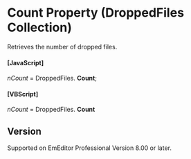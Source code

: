 # Count Property (DroppedFiles Collection)

Retrieves the number of dropped files.

#### \[JavaScript\]

_nCount_ = DroppedFiles. **Count**;

#### \[VBScript\]

_nCount_ = DroppedFiles. **Count**

## Version

Supported on EmEditor Professional Version 8.00 or later.